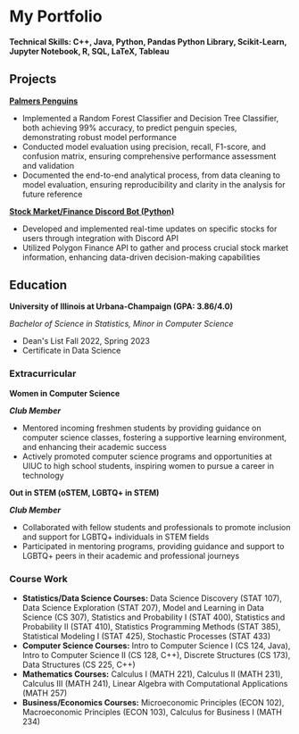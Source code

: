 # My Portfolio

#### Technical Skills: C++, Java, Python, Pandas Python Library, Scikit-Learn, Jupyter Notebook, R, SQL, LaTeX, Tableau

## Projects

[**Palmers Penguins**](https://github.com/tiffanyle1302/PalmersPenguinAnalysis)
- Implemented a Random Forest Classifier and Decision Tree Classifier, both achieving 99% accuracy, to predict penguin species, demonstrating robust model performance
- Conducted model evaluation using precision, recall, F1-score, and confusion matrix, ensuring comprehensive performance assessment and validation
- Documented the end-to-end analytical process, from data cleaning to model evaluation, ensuring reproducibility and clarity in the analysis for future reference

[**Stock Market/Finance Discord Bot (Python)**](https://github.com/tiffanyle1302/StonkBot)
- Developed and implemented real-time updates on specific stocks for users through integration with Discord API
- Utilized Polygon Finance API to gather and process crucial stock market information, enhancing data-driven decision-making capabilities


## Education
**University of Illinois at Urbana-Champaign (GPA: 3.86/4.0)**

*Bachelor of Science in Statistics, Minor in Computer Science*

- Dean's List Fall 2022, Spring 2023
- Certificate in Data Science

### **Extracurricular**
**Women in Computer Science**

***Club Member***
- Mentored incoming freshmen students by providing guidance on computer science classes, fostering a supportive learning environment, and enhancing their academic success
- Actively promoted computer science programs and opportunities at UIUC to high school students, inspiring women to pursue a career in technology

**Out in STEM (oSTEM, LGBTQ+ in STEM)**

***Club Member***
- Collaborated with fellow students and professionals to promote inclusion and support for LGBTQ+ individuals in STEM fields
- Participated in mentoring programs, providing guidance and support to LGBTQ+ peers in their academic and professional journeys


### **Course Work**
- **Statistics/Data Science Courses:** Data Science Discovery (STAT 107), Data Science Exploration (STAT 207), Model and Learning in Data Science (CS 307), Statistics and Probability I (STAT 400), Statistics and Probability II (STAT 410),  Statistics Programming Methods (STAT 385), Statistical Modeling I (STAT 425), Stochastic Processes (STAT 433)
- **Computer Science Courses:** Intro to Computer Science I (CS 124, Java), Intro to Computer Science II (CS 128, C++), Discrete Structures (CS 173), Data Structures (CS 225, C++)
- **Mathematics Courses:** Calculus I (MATH 221), Calculus II (MATH 231), Calculus III (MATH 241), Linear Algebra with Computational Applications (MATH 257)
- **Business/Economics Courses:** Microeconomic Principles (ECON 102), Macroeconomic Principles (ECON 103), Calculus for Business I (MATH 234)








